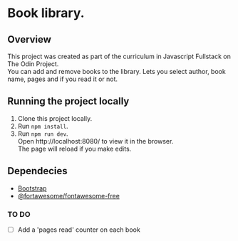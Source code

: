 # Book library.
## Overview
This project was created as part of the curriculum in Javascript Fullstack on The Odin Project.</br>
You can add and remove books to the library. Lets you select author, book name, pages and if you read it or not.

## Running the project locally
1. Clone this project locally.
2. Run `npm install`.
3. Run `npm run dev`. </br>
 Open http://localhost:8080/ to view it in the browser. </br>
 The page will reload if you make edits.

## Dependecies
* [Bootstrap](https://getbootstrap.com/)
* [@fortawesome/fontawesome-free](https://fontawesome.com/how-to-use/on-the-web/setup/using-package-managers)

### TO DO
- [ ] Add a 'pages read' counter on each book
